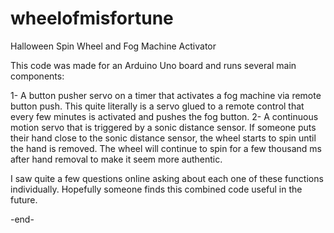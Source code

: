 # wheelofmisfortune
Halloween Spin Wheel and Fog Machine Activator

This code was made for an Arduino Uno board and runs several main components:

1- A button pusher servo on a timer that activates a fog machine via remote button push. This quite literally is a servo glued to a remote control that every few minutes is activated and pushes the fog button. 
2- A continuous motion servo that is triggered by a sonic distance sensor. If someone puts their hand close to the sonic distance sensor, the wheel starts to spin until the hand is removed. The wheel will continue to spin for a few thousand ms after hand removal to make it seem more authentic. 

I saw quite a few questions online asking about each one of these functions individually. Hopefully someone finds this combined code useful in the future. 

-end-
